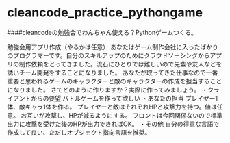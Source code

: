 # cleancode_practice_pythongame
####cleancodeの勉強会でわんちゃん使える？Pythonゲームつくる。

勉強会用アプリ作成（やるかは任意）
あなたはゲーム制作会社に入ったばかりのプログラマーです。自分のスキルアップのためにクラウドソーシングからアプリの制作依頼をとってきました。流石にひとりでは難しいので先輩や友人などを誘いチーム開発をすることになりました。
あなたが取ってきた仕事なので一番重要と思われるゲームのキャラクターと敵のキャラクターの作成を担当することになりました。
さてどのように作りますか？実際に作ってみましょう。
・クライアントからの要望
バトルゲームを作って欲しい
・あなたの担当
プレイヤー1体、敵キャラ1体を作る。
プレイヤーと敵はそれぞれHPと攻撃力を持つ。値は任意。
お互いが攻撃し、HPが減るようにする。
フロントは今回関係ないので標準出力に攻撃を受けた後のHPが出力できればOK。
・その他
自分の得意な言語で作成して良い、ただしオブジェクト指向言語を推奨。
